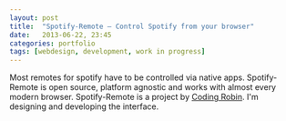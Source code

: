 ```yaml
---
layout: post
title:  "Spotify-Remote – Control Spotify from your browser"
date:   2013-06-22, 23:45
categories: portfolio
tags: [webdesign, development, work in progress]
---
```


Most remotes for spotify have to be controlled via native apps. Spotify-Remote is open source, platform agnostic and works with almost every modern browser.
Spotify-Remote is a project by [Coding Robin](http://coding-robin.de/2013/02/11/spotify-remote.html). I'm designing and developing the interface.
